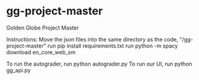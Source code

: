# gg-project-master
Golden Globe Project Master

Instructions:
Move the json files into the same directory as the code, "/gg-project-master"
run pip install requirements.txt
run python -m spacy download en_core_web_sm

To run the autograder, run python autograder.py 
To run our UI, run python gg_api.py

